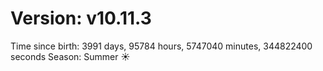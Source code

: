 # Version: v10.11.3
Time since birth: 3991 days, 95784 hours, 5747040 minutes, 344822400 seconds
Season: Summer ☀️
